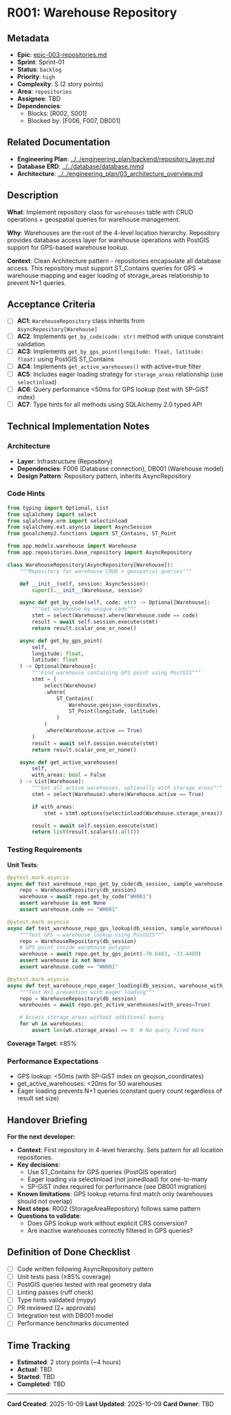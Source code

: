 # R001: Warehouse Repository

## Metadata
- **Epic**: [epic-003-repositories.md](../../02_epics/epic-003-repositories.md)
- **Sprint**: Sprint-01
- **Status**: `backlog`
- **Priority**: `high`
- **Complexity**: S (2 story points)
- **Area**: `repositories`
- **Assignee**: TBD
- **Dependencies**:
  - Blocks: [R002, S001]
  - Blocked by: [F006, F007, DB001]

## Related Documentation
- **Engineering Plan**: [../../engineering_plan/backend/repository_layer.md](../../engineering_plan/backend/repository_layer.md)
- **Database ERD**: [../../database/database.mmd](../../database/database.mmd#L8-L19)
- **Architecture**: [../../engineering_plan/03_architecture_overview.md](../../engineering_plan/03_architecture_overview.md)

## Description

**What**: Implement repository class for `warehouses` table with CRUD operations + geospatial queries for warehouse management.

**Why**: Warehouses are the root of the 4-level location hierarchy. Repository provides database access layer for warehouse operations with PostGIS support for GPS-based warehouse lookup.

**Context**: Clean Architecture pattern - repositories encapsulate all database access. This repository must support ST_Contains queries for GPS → warehouse mapping and eager loading of storage_areas relationship to prevent N+1 queries.

## Acceptance Criteria

- [ ] **AC1**: `WarehouseRepository` class inherits from `AsyncRepository[Warehouse]`
- [ ] **AC2**: Implements `get_by_code(code: str)` method with unique constraint validation
- [ ] **AC3**: Implements `get_by_gps_point(longitude: float, latitude: float)` using PostGIS ST_Contains
- [ ] **AC4**: Implements `get_active_warehouses()` with active=true filter
- [ ] **AC5**: Includes eager loading strategy for `storage_areas` relationship (use `selectinload`)
- [ ] **AC6**: Query performance <50ms for GPS lookup (test with SP-GiST index)
- [ ] **AC7**: Type hints for all methods using SQLAlchemy 2.0 typed API

## Technical Implementation Notes

### Architecture
- **Layer**: Infrastructure (Repository)
- **Dependencies**: F006 (Database connection), DB001 (Warehouse model)
- **Design Pattern**: Repository pattern, inherits AsyncRepository

### Code Hints
```python
from typing import Optional, List
from sqlalchemy import select
from sqlalchemy.orm import selectinload
from sqlalchemy.ext.asyncio import AsyncSession
from geoalchemy2.functions import ST_Contains, ST_Point

from app.models.warehouse import Warehouse
from app.repositories.base_repository import AsyncRepository

class WarehouseRepository(AsyncRepository[Warehouse]):
    """Repository for warehouse CRUD + geospatial queries"""

    def __init__(self, session: AsyncSession):
        super().__init__(Warehouse, session)

    async def get_by_code(self, code: str) -> Optional[Warehouse]:
        """Get warehouse by unique code"""
        stmt = select(Warehouse).where(Warehouse.code == code)
        result = await self.session.execute(stmt)
        return result.scalar_one_or_none()

    async def get_by_gps_point(
        self,
        longitude: float,
        latitude: float
    ) -> Optional[Warehouse]:
        """Find warehouse containing GPS point using PostGIS"""
        stmt = (
            select(Warehouse)
            .where(
                ST_Contains(
                    Warehouse.geojson_coordinates,
                    ST_Point(longitude, latitude)
                )
            )
            .where(Warehouse.active == True)
        )
        result = await self.session.execute(stmt)
        return result.scalar_one_or_none()

    async def get_active_warehouses(
        self,
        with_areas: bool = False
    ) -> List[Warehouse]:
        """Get all active warehouses, optionally with storage_areas"""
        stmt = select(Warehouse).where(Warehouse.active == True)

        if with_areas:
            stmt = stmt.options(selectinload(Warehouse.storage_areas))

        result = await self.session.execute(stmt)
        return list(result.scalars().all())
```

### Testing Requirements

**Unit Tests**:
```python
@pytest.mark.asyncio
async def test_warehouse_repo_get_by_code(db_session, sample_warehouse):
    repo = WarehouseRepository(db_session)
    warehouse = await repo.get_by_code("WH001")
    assert warehouse is not None
    assert warehouse.code == "WH001"

@pytest.mark.asyncio
async def test_warehouse_repo_gps_lookup(db_session, sample_warehouse):
    """Test GPS → warehouse lookup using PostGIS"""
    repo = WarehouseRepository(db_session)
    # GPS point inside warehouse polygon
    warehouse = await repo.get_by_gps_point(-70.6483, -33.4489)
    assert warehouse is not None
    assert warehouse.code == "WH001"

@pytest.mark.asyncio
async def test_warehouse_repo_eager_loading(db_session, warehouse_with_areas):
    """Test N+1 prevention with eager loading"""
    repo = WarehouseRepository(db_session)
    warehouses = await repo.get_active_warehouses(with_areas=True)

    # Access storage_areas without additional query
    for wh in warehouses:
        assert len(wh.storage_areas) >= 0  # No query fired here
```

**Coverage Target**: ≥85%

### Performance Expectations
- GPS lookup: <50ms (with SP-GiST index on geojson_coordinates)
- get_active_warehouses: <20ms for 50 warehouses
- Eager loading prevents N+1 queries (constant query count regardless of result set size)

## Handover Briefing

**For the next developer:**
- **Context**: First repository in 4-level hierarchy. Sets pattern for all location repositories.
- **Key decisions**:
  - Use ST_Contains for GPS queries (PostGIS operator)
  - Eager loading via selectinload (not joinedload) for one-to-many
  - SP-GiST index required for performance (see DB001 migration)
- **Known limitations**: GPS lookup returns first match only (warehouses should not overlap)
- **Next steps**: R002 (StorageAreaRepository) follows same pattern
- **Questions to validate**:
  - Does GPS lookup work without explicit CRS conversion?
  - Are inactive warehouses correctly filtered in GPS queries?

## Definition of Done Checklist

- [ ] Code written following AsyncRepository pattern
- [ ] Unit tests pass (≥85% coverage)
- [ ] PostGIS queries tested with real geometry data
- [ ] Linting passes (ruff check)
- [ ] Type hints validated (mypy)
- [ ] PR reviewed (2+ approvals)
- [ ] Integration test with DB001 model
- [ ] Performance benchmarks documented

## Time Tracking
- **Estimated**: 2 story points (~4 hours)
- **Actual**: TBD
- **Started**: TBD
- **Completed**: TBD

---

**Card Created**: 2025-10-09
**Last Updated**: 2025-10-09
**Card Owner**: TBD
